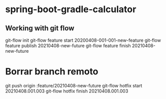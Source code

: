 # spring-boot-gradle-calculator


## Working with git flow


git-flow init
git-flow feature start 20200408-001-001-new-feature
git-flow feature publish 20210408-new-future 
git-flow feature finish 20210408-new-future
# Borrar branch remoto
git push origin :feature/20210408-new-future
git-flow hotfix start 20210408.001.003
git-flow hotfix finish 20210408.001.003